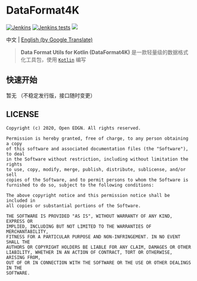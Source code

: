 # DataFormat4K

[![Jenkins](https://img.shields.io/jenkins/build?jobUrl=https%3A%2F%2Fci.open-edgn.cn%2Fjob%2FDataFormat4K&style=flat-square)](https://ci.open-edgn.cn/job/DataFormat4K/)
[![Jenkins tests](https://img.shields.io/jenkins/tests?compact_message&jobUrl=https%3A%2F%2Fci.open-edgn.cn%2Fjob%2FDataFormat4K%2F&style=flat-square)](https://ci.open-edgn.cn/job/DataFormat4K/)
[![](https://jitpack.io/v/OpenEdgn/DataFormat4K.svg)](https://jitpack.io/#OpenEdgn/DataFormat4K)

中文 | [English (by Google Translate)](./README_EN.md)

> **Data Format Utils for Kotlin (DataFormat4K)** 是一款轻量级的数据格式化工具包，使用 [`Kotlin`](https://kotlinlang.org/) 编写


## 快速开始

暂无 （不稳定发行版，接口随时变更）


## LICENSE

```text
Copyright (c) 2020, Open EDGN. All rights reserved.

Permission is hereby granted, free of charge, to any person obtaining a copy
of this software and associated documentation files (the "Software"), to deal
in the Software without restriction, including without limitation the rights
to use, copy, modify, merge, publish, distribute, sublicense, and/or sell
copies of the Software, and to permit persons to whom the Software is
furnished to do so, subject to the following conditions:

The above copyright notice and this permission notice shall be included in
all copies or substantial portions of the Software.

THE SOFTWARE IS PROVIDED "AS IS", WITHOUT WARRANTY OF ANY KIND, EXPRESS OR
IMPLIED, INCLUDING BUT NOT LIMITED TO THE WARRANTIES OF MERCHANTABILITY,
FITNESS FOR A PARTICULAR PURPOSE AND NON-INFRINGEMENT. IN NO EVENT SHALL THE
AUTHORS OR COPYRIGHT HOLDERS BE LIABLE FOR ANY CLAIM, DAMAGES OR OTHER
LIABILITY, WHETHER IN AN ACTION OF CONTRACT, TORT OR OTHERWISE, ARISING FROM,
OUT OF OR IN CONNECTION WITH THE SOFTWARE OR THE USE OR OTHER DEALINGS IN THE
SOFTWARE.
```